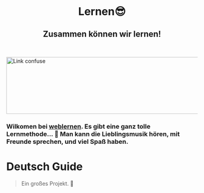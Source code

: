 <div align="center">
  <br>
  <h1>Lernen😎</h1>
<h2><strong>Zusammen können wir lernen!</strong></h2>
</div>
<br>
<p align="center">
<div class="container">
<img src="https://mataroa.blog/images/969f9336.gif" alt="Link confuse"  width="1100" 
     height="150" />
  <div class="container">

### Wilkomen bei [weblernen](https://slimtux.github.io/weblernen/). Es gibt eine ganz tolle Lernmethode... 👀  Man kann die Lieblingsmusik hören, mit Freunde sprechen, und viel Spaß haben.

# Deutsch Guide

> Ein großes Projekt. 🤪
